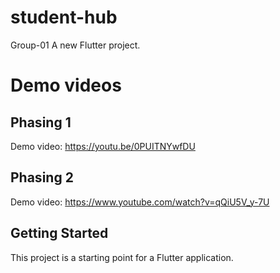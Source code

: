 # student-hub

Group-01
A new Flutter project.

# Demo videos

## Phasing 1

Demo video: https://youtu.be/0PUITNYwfDU

## Phasing 2

Demo video: https://www.youtube.com/watch?v=qQiU5V_y-7U

## Getting Started

This project is a starting point for a Flutter application.
